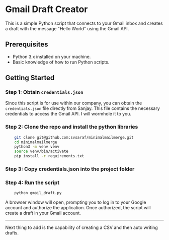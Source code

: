 # Gmail Draft Creator

This is a simple Python script that connects to your Gmail inbox and creates a draft with the message "Hello World" using the Gmail API.

## Prerequisites

- Python 3.x installed on your machine.
- Basic knowledge of how to run Python scripts.

## Getting Started

### Step 1: Obtain `credentials.json`

Since this script is for use within our company, you can obtain the `credentials.json` file directly from Sanjay. This file contains the necessary credentials to access the Gmail API. I will wormhole it to you.

### Step 2: Clone the repo and install the python libraries

```bash
    git clone git@github.com:svsaraf/minimalmailmerge.git
    cd minimalmailmerge
    python3 -m venv venv
    source venv/bin/activate
    pip install -r requirements.txt
```

### Step 3: Copy credentials.json into the project folder

### Step 4: Run the script

```
    python gmail_draft.py
```

A browser window will open, prompting you to log in to your Google account and authorize the application. Once authorized, the script will create a draft in your Gmail account.

---

Next thing to add is the capability of creating a CSV and then auto writing drafts. 
